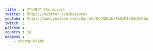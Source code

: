 ```yaml
---
title   : グリモア (Grimoire)
twitter : https://twitter.com/DeiyoruB
youtube : https://www.youtube.com/channel/UCQRB1zN3Fk0xM17DSCEWzdw
twitch  :
patreon :
country : jp
weapons :
    - charge-blade
---
```

